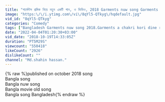 ```yaml
---
title: "গার্মেন্টস শ্রমিক নিয়ে নতুন একটি গান, ও ভিডিও, 2018 Garments nuw song Garments a jbe"
image: "https:\/\/i.ytimg.com\/vi\/8qYl5-QTkyg\/hqdefault.jpg"
vid_id: "8qYl5-QTkyg"
categories: "Comedy"
tags: ["Bangladesh Garments nuw song 2018.Garments a chakri kori dine rate"]
date: "2022-04-04T01:20:30+03:00"
vid_date: "2018-10-19T14:33:05Z"
duration: "PT5M29S"
viewcount: "550418"
likeCount: "2926"
dislikeCount: ""
channel: "Md.shahin hassan."
---
```

{% raw %}published on october 2018 song<br />Bangla song<br />Bangla nuw song<br />Bangla movie old song<br />Bangla song Bangladesh{% endraw %}
